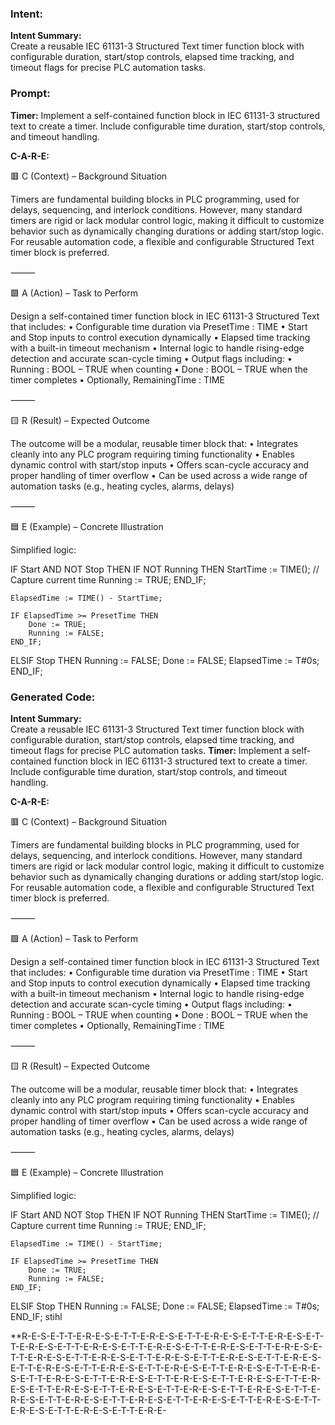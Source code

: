 ### Intent:
**Intent Summary:**  
Create a reusable IEC 61131-3 Structured Text timer function block with configurable duration, start/stop controls, elapsed time tracking, and timeout flags for precise PLC automation tasks.

### Prompt:
**Timer:**
Implement a self-contained function block in IEC 61131-3 structured text to create a timer. Include configurable time duration, start/stop controls, and timeout handling.


**C-A-R-E:**

🟥 C (Context) – Background Situation

Timers are fundamental building blocks in PLC programming, used for delays, sequencing, and interlock conditions. However, many standard timers are rigid or lack modular control logic, making it difficult to customize behavior such as dynamically changing durations or adding start/stop logic. For reusable automation code, a flexible and configurable Structured Text timer block is preferred.

⸻

🟩 A (Action) – Task to Perform

Design a self-contained timer function block in IEC 61131-3 Structured Text that includes:
	•	Configurable time duration via PresetTime : TIME
	•	Start and Stop inputs to control execution dynamically
	•	Elapsed time tracking with a built-in timeout mechanism
	•	Internal logic to handle rising-edge detection and accurate scan-cycle timing
	•	Output flags including:
	•	Running : BOOL – TRUE when counting
	•	Done : BOOL – TRUE when the timer completes
	•	Optionally, RemainingTime : TIME

⸻

🟨 R (Result) – Expected Outcome

The outcome will be a modular, reusable timer block that:
	•	Integrates cleanly into any PLC program requiring timing functionality
	•	Enables dynamic control with start/stop inputs
	•	Offers scan-cycle accuracy and proper handling of timer overflow
	•	Can be used across a wide range of automation tasks (e.g., heating cycles, alarms, delays)

⸻

🟦 E (Example) – Concrete Illustration

Simplified logic:

IF Start AND NOT Stop THEN
    IF NOT Running THEN
        StartTime := TIME(); // Capture current time
        Running := TRUE;
    END_IF;

    ElapsedTime := TIME() - StartTime;

    IF ElapsedTime >= PresetTime THEN
        Done := TRUE;
        Running := FALSE;
    END_IF;
ELSIF Stop THEN
    Running := FALSE;
    Done := FALSE;
    ElapsedTime := T#0s;
END_IF;

### Generated Code:
**Intent Summary:**  
Create a reusable IEC 61131-3 Structured Text timer function block with configurable duration, start/stop controls, elapsed time tracking, and timeout flags for precise PLC automation tasks.
**Timer:**
Implement a self-contained function block in IEC 61131-3 structured text to create a timer. Include configurable time duration, start/stop controls, and timeout handling.


**C-A-R-E:**

🟥 C (Context) – Background Situation

Timers are fundamental building blocks in PLC programming, used for delays, sequencing, and interlock conditions. However, many standard timers are rigid or lack modular control logic, making it difficult to customize behavior such as dynamically changing durations or adding start/stop logic. For reusable automation code, a flexible and configurable Structured Text timer block is preferred.

⸻

🟩 A (Action) – Task to Perform

Design a self-contained timer function block in IEC 61131-3 Structured Text that includes:
	•	Configurable time duration via PresetTime : TIME
	•	Start and Stop inputs to control execution dynamically
	•	Elapsed time tracking with a built-in timeout mechanism
	•	Internal logic to handle rising-edge detection and accurate scan-cycle timing
	•	Output flags including:
	•	Running : BOOL – TRUE when counting
	•	Done : BOOL – TRUE when the timer completes
	•	Optionally, RemainingTime : TIME

⸻

🟨 R (Result) – Expected Outcome

The outcome will be a modular, reusable timer block that:
	•	Integrates cleanly into any PLC program requiring timing functionality
	•	Enables dynamic control with start/stop inputs
	•	Offers scan-cycle accuracy and proper handling of timer overflow
	•	Can be used across a wide range of automation tasks (e.g., heating cycles, alarms, delays)

⸻

🟦 E (Example) – Concrete Illustration

Simplified logic:

IF Start AND NOT Stop THEN
    IF NOT Running THEN
        StartTime := TIME(); // Capture current time
        Running := TRUE;
    END_IF;

    ElapsedTime := TIME() - StartTime;

    IF ElapsedTime >= PresetTime THEN
        Done := TRUE;
        Running := FALSE;
    END_IF;
ELSIF Stop THEN
    Running := FALSE;
    Done := FALSE;
    ElapsedTime := T#0s;
END_IF;
 stihl

**R-E-S-E-T-T-E-R-E-S-E-T-T-E-R-E-S-E-T-T-E-R-E-S-E-T-T-E-R-E-S-E-T-T-E-R-E-S-E-T-T-E-R-E-S-E-T-T-E-R-E-S-E-T-T-E-R-E-S-E-T-T-E-R-E-S-E-T-T-E-R-E-S-E-T-T-E-R-E-S-E-T-T-E-R-E-S-E-T-T-E-R-E-S-E-T-T-E-R-E-S-E-T-T-E-R-E-S-E-T-T-E-R-E-S-E-T-T-E-R-E-S-E-T-T-E-R-E-S-E-T-T-E-R-E-S-E-T-T-E-R-E-S-E-T-T-E-R-E-S-E-T-T-E-R-E-S-E-T-T-E-R-E-S-E-T-T-E-R-E-S-E-T-T-E-R-E-S-E-T-T-E-R-E-S-E-T-T-E-R-E-S-E-T-T-E-R-E-S-E-T-T-E-R-E-S-E-T-T-E-R-E-S-E-T-T-E-R-E-S-E-T-T-E-R-E-S-E-T-T-E-R-E-S-E-T-T-E-R-E-S-E-T-T-E-R-E-S-E-T-T-E-R-E-

